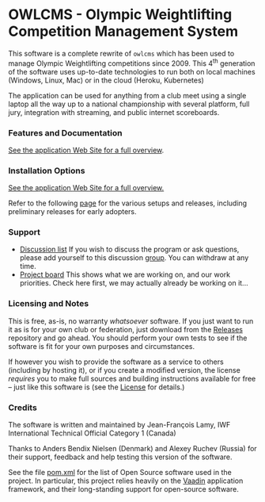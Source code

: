 # OWLCMS - Olympic Weightlifting Competition Management System 
This software is a complete rewrite of `owlcms` which has been used to manage Olympic Weightlifting competitions since 2009. This 4<sup>th</sup> generation of the software uses up-to-date technologies to run both on local machines (Windows, Linux, Mac) or in the cloud (Heroku, Kubernetes)

The application can be used for anything from a club meet using a single laptop all the way up to a national championship with several platform, full jury, integration with streaming, and public internet scoreboards.

### Features and Documentation

<u>See the application [Web Site](https://owlcms.github.io/owlcms4/#) for a full overview</u>.  

### Installation Options
<u>See the application [Web Site](https://owlcms.github.io/owlcms4/#) for a full overview.</u>  

Refer to the following [page](Releases.md) for the various setups and releases, including preliminary releases for early adopters.

### Support

- [Discussion list](https://groups.google.com/forum/#!forum/owlcms)  If you wish to discuss the program or ask questions, please add yourself to this discussion [group](https://groups.google.com/forum/#!forum/owlcms).  You can withdraw at any time.
- [Project board](https://github.com/jflamy/owlcms4/projects/1) This shows what we are working on, and our work priorities.  Check here first, we may actually already be working on it...

### Licensing and Notes

This is free, as-is, no warranty *whatsoever* software. If you just want to run it as is for your own club or federation, just download from the [Releases](https://github.com/owlcms/owlcms4/releases) repository and go ahead. You should perform your own tests to see if the software is fit for your own purposes and circumstances.

If however you wish to provide the software as a service to others (including by hosting it), or if you create a modified version, the license *requires* you to make full sources and building instructions available for free &ndash; just like this software is (see the [License](https://github.com/owlcms/owlcms4/blob/master/LICENSE.txt) for details.)

### Credits

The software is written and maintained by Jean-François Lamy, IWF International Technical Official Category 1 (Canada)

Thanks to Anders Bendix Nielsen (Denmark) and Alexey Ruchev (Russia) for their support, feedback and help testing this version of the software.

See the file [pom.xml](pom.xml) for the list of Open Source software used in the project.  In particular, this project relies heavily on the [Vaadin](https://vaadin.com) application framework, and their long-standing support for open-source software.